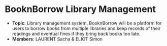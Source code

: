 # BooknBorrow Library Management

- **Topic**: Library management system. BooknBorrow will be a platform for users to borrow books from multiple libraries and keep records of their readings and eventual fines if they bring back books too late.
- **Members**: LAURENT Sacha & ELIOT Simon

